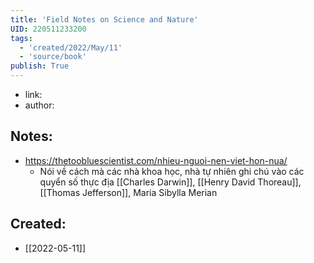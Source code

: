 ```yaml
---
title: 'Field Notes on Science and Nature'
UID: 220511233200
tags:
  - 'created/2022/May/11'
  - 'source/book'
publish: True
---
```

- link:
- author:

## Notes:

- https://thetoobluescientist.com/nhieu-nguoi-nen-viet-hon-nua/
	- Nói về cách mà các nhà khoa học, nhà tự nhiên ghi chú vào các quyển số thực địa [[Charles Darwin]], [[Henry David Thoreau]], [[Thomas Jefferson]], Maria Sibylla Merian
## Created:
- [[2022-05-11]]
